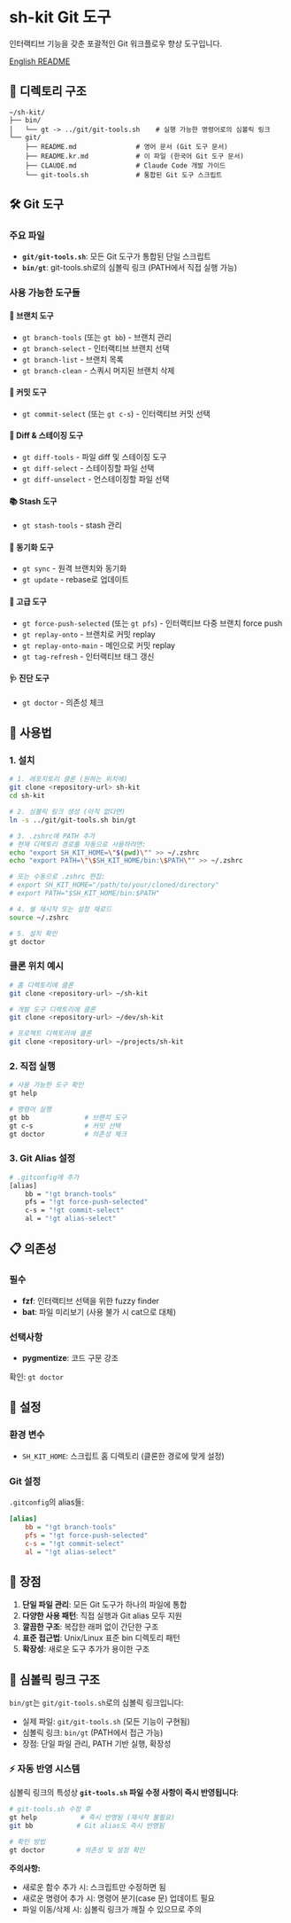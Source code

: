 # sh-kit Git 도구

인터랙티브 기능을 갖춘 포괄적인 Git 워크플로우 향상 도구입니다.

[English README](README.md)

## 📁 디렉토리 구조

```
~/sh-kit/
├── bin/
│   └── gt -> ../git/git-tools.sh    # 실행 가능한 명령어로의 심볼릭 링크
└── git/
    ├── README.md               # 영어 문서 (Git 도구 문서)
    ├── README.kr.md            # 이 파일 (한국어 Git 도구 문서)
    ├── CLAUDE.md               # Claude Code 개발 가이드
    └── git-tools.sh            # 통합된 Git 도구 스크립트
```

## 🛠️ Git 도구

### 주요 파일

- **`git/git-tools.sh`**: 모든 Git 도구가 통합된 단일 스크립트
- **`bin/gt`**: git-tools.sh로의 심볼릭 링크 (PATH에서 직접 실행 가능)

### 사용 가능한 도구들

#### 📂 브랜치 도구
- `gt branch-tools` (또는 `gt bb`) - 브랜치 관리
- `gt branch-select` - 인터랙티브 브랜치 선택
- `gt branch-list` - 브랜치 목록
- `gt branch-clean` - 스쿼시 머지된 브랜치 삭제

#### 💾 커밋 도구
- `gt commit-select` (또는 `gt c-s`) - 인터랙티브 커밋 선택

#### 📝 Diff & 스테이징 도구
- `gt diff-tools` - 파일 diff 및 스테이징 도구
- `gt diff-select` - 스테이징할 파일 선택
- `gt diff-unselect` - 언스테이징할 파일 선택

#### 📚 Stash 도구
- `gt stash-tools` - stash 관리

#### 🔄 동기화 도구
- `gt sync` - 원격 브랜치와 동기화
- `gt update` - rebase로 업데이트

#### 🚀 고급 도구
- `gt force-push-selected` (또는 `gt pfs`) - 인터랙티브 다중 브랜치 force push
- `gt replay-onto` - 브랜치로 커밋 replay
- `gt replay-onto-main` - 메인으로 커밋 replay
- `gt tag-refresh` - 인터랙티브 태그 갱신

#### 🩺 진단 도구
- `gt doctor` - 의존성 체크

## 🚀 사용법

### 1. 설치

```bash
# 1. 레포지토리 클론 (원하는 위치에)
git clone <repository-url> sh-kit
cd sh-kit

# 2. 심볼릭 링크 생성 (아직 없다면)
ln -s ../git/git-tools.sh bin/gt

# 3. .zshrc에 PATH 추가
# 현재 디렉토리 경로를 자동으로 사용하려면:
echo "export SH_KIT_HOME=\"$(pwd)\"" >> ~/.zshrc
echo "export PATH=\"\$SH_KIT_HOME/bin:\$PATH\"" >> ~/.zshrc

# 또는 수동으로 .zshrc 편집:
# export SH_KIT_HOME="/path/to/your/cloned/directory"
# export PATH="$SH_KIT_HOME/bin:$PATH"

# 4. 쉘 재시작 또는 설정 재로드
source ~/.zshrc

# 5. 설치 확인
gt doctor
```

### 클론 위치 예시
```bash
# 홈 디렉토리에 클론
git clone <repository-url> ~/sh-kit

# 개발 도구 디렉토리에 클론  
git clone <repository-url> ~/dev/sh-kit

# 프로젝트 디렉토리에 클론
git clone <repository-url> ~/projects/sh-kit
```

### 2. 직접 실행

```bash
# 사용 가능한 도구 확인
gt help

# 명령어 실행
gt bb              # 브랜치 도구
gt c-s             # 커밋 선택
gt doctor          # 의존성 체크
```

### 3. Git Alias 설정

```bash
# .gitconfig에 추가
[alias]
    bb = "!gt branch-tools"
    pfs = "!gt force-push-selected"
    c-s = "!gt commit-select"
    al = "!gt alias-select"
```

## 📋 의존성

### 필수
- **fzf**: 인터랙티브 선택을 위한 fuzzy finder
- **bat**: 파일 미리보기 (사용 불가 시 cat으로 대체)

### 선택사항
- **pygmentize**: 코드 구문 강조

확인: `gt doctor`

## 🔧 설정

### 환경 변수
- `SH_KIT_HOME`: 스크립트 홈 디렉토리 (클론한 경로에 맞게 설정)

### Git 설정

`.gitconfig`의 alias들:

```ini
[alias]
    bb = "!gt branch-tools"
    pfs = "!gt force-push-selected"
    c-s = "!gt commit-select"
    al = "!gt alias-select"
```

## 🎯 장점

1. **단일 파일 관리**: 모든 Git 도구가 하나의 파일에 통합
2. **다양한 사용 패턴**: 직접 실행과 Git alias 모두 지원
3. **깔끔한 구조**: 복잡한 래퍼 없이 간단한 구조
4. **표준 접근법**: Unix/Linux 표준 bin 디렉토리 패턴
5. **확장성**: 새로운 도구 추가가 용이한 구조

## 🔗 심볼릭 링크 구조

`bin/gt`는 `git/git-tools.sh`로의 심볼릭 링크입니다:
- 실제 파일: `git/git-tools.sh` (모든 기능이 구현됨)
- 심볼릭 링크: `bin/gt` (PATH에서 접근 가능)
- 장점: 단일 파일 관리, PATH 기반 실행, 확장성

### ⚡ 자동 반영 시스템

심볼릭 링크의 특성상 **`git-tools.sh` 파일 수정 사항이 즉시 반영됩니다**:

```bash
# git-tools.sh 수정 후
gt help           # 즉시 반영됨 (재시작 불필요)
git bb           # Git alias도 즉시 반영됨

# 확인 방법
gt doctor        # 의존성 및 설정 확인
```

**주의사항:**
- 새로운 함수 추가 시: 스크립트만 수정하면 됨
- 새로운 명령어 추가 시: 명령어 분기(case 문) 업데이트 필요
- 파일 이동/삭제 시: 심볼릭 링크가 깨질 수 있으므로 주의